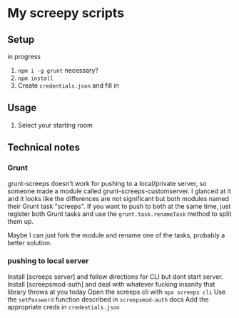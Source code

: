 # My screepy scripts

## Setup
in progress

1) `npm i -g grunt` necessary?
2) `npm install`
3) Create `credentials.json` and fill in


## Usage

1) Select your starting room

## Technical notes

### Grunt

grunt-screeps doesn't work for pushing to a local/private server, so someone made a module called grunt-screeps-customserver. I glanced at it and it looks like the differences are not significant but both modules named their Grunt task "screeps". If you want to push to both at the same time, just register both Grunt tasks and use the `grunt.task.renameTask` method to split them up.

Maybe I can just fork the module and rename one of the tasks, probably a better solution.

### pushing to local server
Install [screeps server] and follow directions for CLI but dont start server.
Install [screepsmod-auth] and deal with whatever fucking insanity that library throws at you today
Open the screeps cli with `npx screeps cli`
Use the `setPassword` function described in `screepsmod-auth` docs
Add the appropriate creds in `credentials.json`

